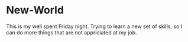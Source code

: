 # New-World

This is my well spent Friday night. Trying to learn a new set of skills, so I can do more things that are not appriciated at my job.

  
